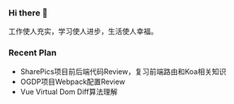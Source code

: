### Hi there 👋

工作使人充实，学习使人进步，生活使人幸福。

### Recent Plan

- SharePics项目前后端代码Review，复习前端路由和Koa相关知识
- OGDP项目Webpack配置Review
- Vue Virtual Dom Diff算法理解


<!--
**ly15927086342/ly15927086342** is a ✨ _special_ ✨ repository because its `README.md` (this file) appears on your GitHub profile.

Here are some ideas to get you started:

- 🔭 I’m currently working on ...
- 🌱 I’m currently learning ...
- 👯 I’m looking to collaborate on ...
- 🤔 I’m looking for help with ...
- 💬 Ask me about ...
- 📫 How to reach me: ...
- 😄 Pronouns: ...
- ⚡ Fun fact: ...
-->
